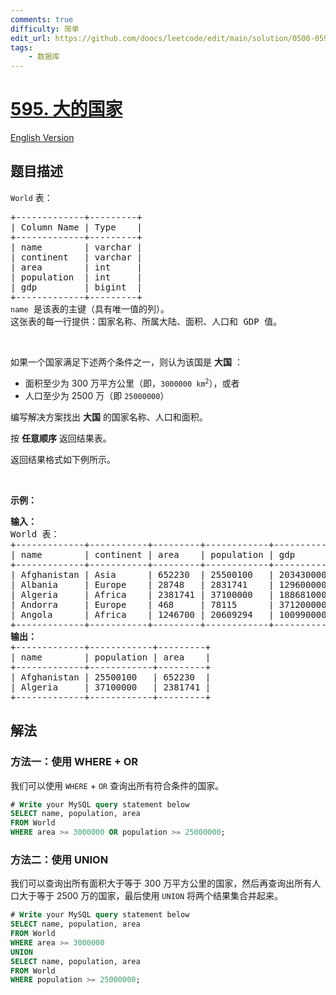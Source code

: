 ```yaml
---
comments: true
difficulty: 简单
edit_url: https://github.com/doocs/leetcode/edit/main/solution/0500-0599/0595.Big%20Countries/README.md
tags:
    - 数据库
---
```


<!-- problem:start -->

# [595. 大的国家](https://leetcode.cn/problems/big-countries)

[English Version](/solution/0500-0599/0595.Big%20Countries/README_EN.md)

## 题目描述

<!-- description:start -->

<p><code>World</code> 表：</p>

<div class="top-view__1vxA">
<div class="original__bRMd">
<div>
<pre>
+-------------+---------+
| Column Name | Type    |
+-------------+---------+
| name        | varchar |
| continent   | varchar |
| area        | int     |
| population  | int     |
| gdp         | bigint  |
+-------------+---------+
<code>name</code> 是该表的主键（具有唯一值的列）。
这张表的每一行提供：国家名称、所属大陆、面积、人口和 GDP 值。
</pre>

<p>&nbsp;</p>

<p>如果一个国家满足下述两个条件之一，则认为该国是 <strong>大国</strong> ：</p>

<ul>
	<li>面积至少为 300 万平方公里（即，<code>3000000 km<sup>2</sup></code>），或者</li>
	<li>人口至少为 2500 万（即 <code>25000000</code>）</li>
</ul>

<p>编写解决方案找出&nbsp;<strong>大国</strong> 的国家名称、人口和面积。</p>

<p>按 <strong>任意顺序</strong> 返回结果表。</p>

<p>返回结果格式如下例所示。</p>

<p>&nbsp;</p>

<p><strong class="example">示例：</strong></p>

<pre>
<strong>输入：</strong>
World 表：
+-------------+-----------+---------+------------+--------------+
| name        | continent | area    | population | gdp          |
+-------------+-----------+---------+------------+--------------+
| Afghanistan | Asia      | 652230  | 25500100   | 20343000000  |
| Albania     | Europe    | 28748   | 2831741    | 12960000000  |
| Algeria     | Africa    | 2381741 | 37100000   | 188681000000 |
| Andorra     | Europe    | 468     | 78115      | 3712000000   |
| Angola      | Africa    | 1246700 | 20609294   | 100990000000 |
+-------------+-----------+---------+------------+--------------+
<strong>输出：</strong>
+-------------+------------+---------+
| name        | population | area    |
+-------------+------------+---------+
| Afghanistan | 25500100   | 652230  |
| Algeria     | 37100000   | 2381741 |
+-------------+------------+---------+
</pre>
</div>
</div>
</div>

<!-- description:end -->

## 解法

<!-- solution:start -->

### 方法一：使用 WHERE + OR

我们可以使用 `WHERE` + `OR` 查询出所有符合条件的国家。

<!-- tabs:start -->

```sql
# Write your MySQL query statement below
SELECT name, population, area
FROM World
WHERE area >= 3000000 OR population >= 25000000;
```

<!-- tabs:end -->

<!-- solution:end -->

<!-- solution:start -->

### 方法二：使用 UNION

我们可以查询出所有面积大于等于 300 万平方公里的国家，然后再查询出所有人口大于等于 2500 万的国家，最后使用 `UNION` 将两个结果集合并起来。

<!-- tabs:start -->

```sql
# Write your MySQL query statement below
SELECT name, population, area
FROM World
WHERE area >= 3000000
UNION
SELECT name, population, area
FROM World
WHERE population >= 25000000;
```

<!-- tabs:end -->

<!-- solution:end -->

<!-- problem:end -->
